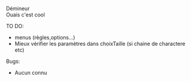 Démineur  
Ouais c'est cool

TO DO:  
  - menus (règles,options...)
  - Mieux vérifier les paramètres dans choixTaille (si chaine de charactere etc)

Bugs:
  - Aucun connu
